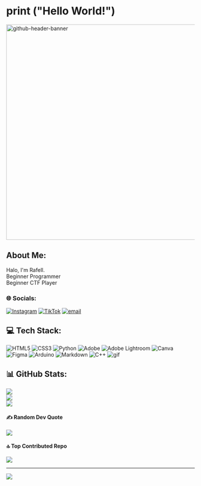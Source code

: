 # print ("Hello World!") 

<img width="2125" height="575" alt="github-header-banner" src="https://github.com/user-attachments/assets/c74abeee-e84c-4f1c-9dbd-439af697a7ee" />

## About Me:
Halo, I'm Rafell. <br>Beginner Programmer<br>Beginner CTF Player 

### 🌐 Socials:
[![Instagram](https://img.shields.io/badge/Instagram-%23E4405F.svg?logo=Instagram&logoColor=white)](https://instagram.com/@rafellgeh!) [![TikTok](https://img.shields.io/badge/TikTok-%23000000.svg?logo=TikTok&logoColor=white)](https://tiktok.com/@r_apelll) [![email](https://img.shields.io/badge/Email-D14836?logo=gmail&logoColor=white)](mailto:rafellgeraldo@gmail.com) 

## 💻 Tech Stack:
![HTML5](https://img.shields.io/badge/html5-%23E34F26.svg?style=for-the-badge&logo=html5&logoColor=white) ![CSS3](https://img.shields.io/badge/css3-%231572B6.svg?style=for-the-badge&logo=css3&logoColor=white) ![Python](https://img.shields.io/badge/python-3670A0?style=for-the-badge&logo=python&logoColor=ffdd54) ![Adobe](https://img.shields.io/badge/adobe-%23FF0000.svg?style=for-the-badge&logo=adobe&logoColor=white) ![Adobe Lightroom](https://img.shields.io/badge/Adobe%20Lightroom-31A8FF.svg?style=for-the-badge&logo=Adobe%20Lightroom&logoColor=white) ![Canva](https://img.shields.io/badge/Canva-%2300C4CC.svg?style=for-the-badge&logo=Canva&logoColor=white) ![Figma](https://img.shields.io/badge/figma-%23F24E1E.svg?style=for-the-badge&logo=figma&logoColor=white) ![Arduino](https://img.shields.io/badge/-Arduino-00979D?style=for-the-badge&logo=Arduino&logoColor=white) ![Markdown](https://img.shields.io/badge/markdown-%23000000.svg?style=for-the-badge&logo=markdown&logoColor=white) ![C++](https://img.shields.io/badge/c++-%2300599C.svg?style=for-the-badge&logo=c%2B%2B&logoColor=white) ![gif](https://tenor.com/id/view/anime-cute-sus-stare-fox-girl-gif-2773443117564484523.gif)
## 📊 GitHub Stats:
![](https://github-readme-stats.vercel.app/api?username=Filanoer&theme=dark&hide_border=false&include_all_commits=true&count_private=false)<br/>
![](https://nirzak-streak-stats.vercel.app/?user=Filanoer&theme=dark&hide_border=false)<br/>
![](https://github-readme-stats.vercel.app/api/top-langs/?username=Filanoer&theme=dark&hide_border=false&include_all_commits=true&count_private=false&layout=compact)

#### ✍️ Random Dev Quote
![](https://quotes-github-readme.vercel.app/api?type=horizontal&theme=radical)

#### 🔝 Top Contributed Repo
![](https://github-contributor-stats.vercel.app/api?username=RafellGeraldo&limit=5&theme=dark&combine_all_yearly_contributions=true)

---
[![](https://visitcount.itsvg.in/api?id=Filanoer&icon=2&color=5)](https://visitcount.itsvg.in)

<!-- Proudly created with GPRM ( https://gprm.itsvg.in ) -->
